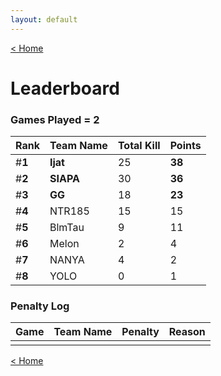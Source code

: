 ```yaml
---
layout: default
---
```


[< Home](https://kanziebub.github.io/SurvivalProtocol/)


# **Leaderboard**

### Games Played = 2

|  Rank  | Team Name             | Total Kill | **Points** |
|:-------|:----------------------|:-----------|:-----------|
| #**1** | **Ijat** | 25 | **38** | 
| #**2** | **SIAPA** | 30 | **36** | 
| #**3** | **GG** | 18 | **23** | 
| #**4** | NTR185 | 15 | 15 | 
| #**5** | BlmTau | 9 | 11 | 
| #**6** | Melon | 2 | 4 | 
| #**7** | NANYA | 4 | 2 | 
| #**8** | YOLO | 0 | 1 | 

### Penalty Log

|  Game  | Team Name | Penalty | Reason                |
|:-------|:----------|:--------|:----------------------|
|        |           |         |                       | 
 
 

[< Home](https://kanziebub.github.io/SurvivalProtocol/)
    